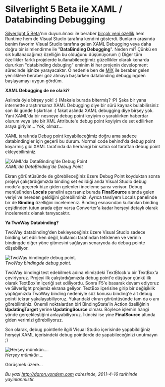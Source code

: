 # Silverlight 5 Beta ile XAML / Databinding Debugging
[Silverlight 5 Beta](http://www.microsoft.com/silverlight/future/)'nın
duyurulması ile beraber [birçok yeni
özellik](http://daron.yondem.com/tr/post/99736c98-eba4-4182-a4f9-0a108b0782a5)
hem Runtime hem de Visual Studio tarafına kendini gösterdi. Bunların
arasında benim favorim Visual Studio tarafına gelen XAML Debugging veya
daha doğru bir isimlendirme ile "**DataBinding Debugging**". Neden mi?
Çünkü en sık kullanacağımız özelliğin bu olduğunu düşünüyorum :) Diğer
tüm özellikler farklı projelerde kullanabileceğimiz güzellikler olarak
kenarda dururken "databinding debuging" eminim ki her projenin
development sürecinde işinize yarayacaktır. O nedenle ben de
[MIX](http://daron.yondem.com/tr/post/99736c98-eba4-4182-a4f9-0a108b0782a5)
ile beraber gelen yeniliklere beraber göz atmaya başlarken databinding
debuggingden başlayamayı uygun gördüm.

**XAML Debugging de ne ola ki?**

Aslında öyle birşey yok! :) (Makale burada bitermiş? :P) Şaka bir yana
internette araştırırsanız XAML Debugging diye bir sürü kaynak
bulabilirsiniz son iki günde fışkırtılan :) fakat aslında XAML debugging
diye birşey yok. Yani XAML'da bir nesneye debug point koyiyim o
yaratılırken haberdar olurum veya işte bir XML Attribute'e debug point
koyiyim de set edilirken araya giriyim... Yok, olmaz...

XAML tarafında Debug point koyabileceğimiz doğru ama sadece
databindingler için geçerli bu durum. Normal code behind'da debug point
koyarmış gibi XAML tarafında da herhangi bir satıra sol taraftan debug
point ekleyebilirsiniz.

![XAML'da DataBinding'de Debug
Point](media/Silverlight_5_Beta_ile_XAML_Databinding_Debugging/15042011_1.png)\
*XAML'da DataBinding'de Debug Point*

Ekran görüntüsünde de görebileceğiniz üzere Debug Point koyduktan sonra
projeyi çalıştırdığımızda binding set edildiği anda Visual Studio debug
mode'a geçerek bize giden gelenleri inceleme şansı veriyor. Debug
menüsünden **Locals** panelini açarsanız burada **FinalSource** altında
gelen veriyi ve nereden geldiğini görebilirsiniz. Ayrıca tavsiyem Locals
panelinde bir de **Binding** özelliğini incelemeniz. Binding esnasından
kullanılan binding çeşidinden tutun arada eğer varsa Converter'a kadar
herşeyi detaylı olarak incelemeniz olanak tanıyacaktır.

**Ya TwoWay Databinding?**

TwoWay databinding'den bekleyeceğiniz üzere Visual Studio sadece binding
set edilirken değil, kullanıcı tarafından tetiklenen ve verinin
bindingde diğer yöne gitmesini sağlayan senaryoda da debug pointe
düşebiliyor.

![TwoWay bindingde debug
point.](media/Silverlight_5_Beta_ile_XAML_Databinding_Debugging/15042011_2.png)\
*TwoWay bindingde debug point.*

TwoWay bindingi test edebilmek adına elimizdeki TextBlock'u bir
TextBox'a çeviriyoruz. Projeyi ilk çalıştırdığımızda debug point'e
düşüyor çünkü ilk olarak TextBox'ın içeriği set ediliyordu. Sonra F5'e
basarak devam ediyoruz ve Silverlight projemiz ekrana geliyor. TextBox
içerisine girip bir değişiklik yaptığımızda TwoWay binding nedeniyle söz
konusu binding'e ait debug pointi tekrar yakalayabiliyoruz. Yukarıdaki
ekran görüntüsünde tam da o anı görebilirsiniz. Önemli noktalardan biri
BindingState'in Action özelliğinin **UpdatingTarget** yerine
**UpdatingSource** olması. Böylece işlemin hangi yönde gerçekleştiğini
anlayabiliyoruz. İkincisi ise yine **FinalSource** altında giden
verimizi görebiliyoruz.

Son olarak, debug pointlerle ilgili Visual Studio içerisinde
yapabildiğiniz herşeyi XAML içerisindeki debug pointlerde de
yapabileceğinizi unutmayın ;)

![Herşey
mümkün....](media/Silverlight_5_Beta_ile_XAML_Databinding_Debugging/15042011_3.png)\
*Herşey mümkün....*

Görüşmek üzere...



*Bu yazi http://daron.yondem.com adresinde, 2011-4-16 tarihinde yayinlanmistir.*
